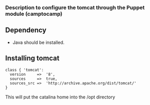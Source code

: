 ### Description to configure the tomcat through the Puppet module (camptocamp)
## Dependency 
* Java should be installed.
## Installing tomcat 
```
class { 'tomcat':
  version     =>  '8',
  sources     =>  true,
  sources_src =>  'http://archive.apache.org/dist/tomcat/'
}
```
This will put the catalina home into the /opt directory 
